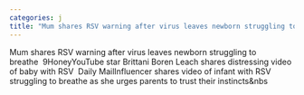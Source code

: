 ```yaml
---
categories: j
title: "Mum shares RSV warning after virus leaves newborn struggling to breathe  9Honey"
---
```

Mum shares RSV warning after virus leaves newborn struggling to breathe&nbsp;&nbsp;9HoneyYouTube star Brittani Boren Leach shares distressing video of baby with RSV&nbsp;&nbsp;Daily MailInfluencer shares video of infant with RSV struggling to breathe as she urges parents to trust their instincts&nbs